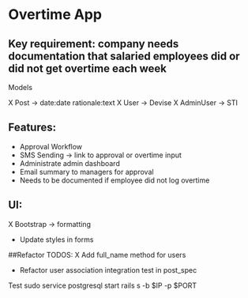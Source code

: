 # Overtime App

## Key requirement: company needs documentation that salaried employees did or did not get overtime each week
Models

X Post -> date:date rationale:text
X User -> Devise
X AdminUser -> STI

## Features:
- Approval Workflow
- SMS Sending -> link to approval or overtime input
- Administrate admin dashboard
- Email summary to managers for approval
- Needs to be documented if employee did not log overtime

## UI:
X Bootstrap -> formatting
- Update styles in forms

##Refactor TODOS:
X Add full_name method for users
- Refactor user association integration test in post_spec


Test
sudo service postgresql start
rails s -b $IP -p $PORT
